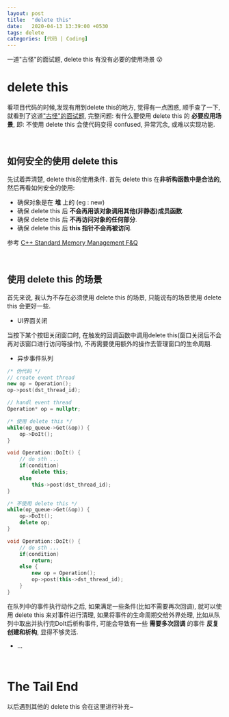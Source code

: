 ```yaml
---
layout: post
title:  "delete this"
date:   2020-04-13 13:39:00 +0530
tags: delete
categories: [代码 | Coding]
---
```

一道"古怪"的面试题, delete this 有没有必要的使用场景 :open_mouth:


# delete this

看项目代码的时候,发现有用到delete this的地方, 觉得有一点困惑, 顺手查了一下, 就看到了这道["古怪"的面试题](https://www.v2ex.com/t/559047), 完整问题: 有什么要使用 delete this 的 **必要应用场景**, 即: 不使用 delete this 会使代码变得 confused, 异常冗余, 或难以实现功能.

&nbsp;
## 如何安全的使用 delete this

先试着弄清楚, delete this的使用条件.  首先 delete this 在**非析构函数中是合法的**, 然后再看如何安全的使用:
+ 确保对象是在 **堆** 上的 (eg : new)
+ 确保 delete this 后 **不会再用该对象调用其他(非静态)成员函数**.
+ 确保 delete this 后 **不再访问对象的任何部分**.
+ 确保 delete this 后 **this 指针不会再被访问**.

参考 [C++ Standard Memory Management F&Q](https://isocpp.org/wiki/faq/freestore-mgmt#delete-this)

&nbsp;
## 使用 delete this 的场景

首先来说, 我认为不存在必须使用 delete this 的场景, 只能说有的场景使用 delete this 会更好一些.

+ UI界面关闭

当按下某个按钮关闭窗口时, 在触发的回调函数中调用delete this(窗口关闭后不会再对该窗口进行访问等操作), 不再需要使用额外的操作去管理窗口的生命周期.

+ 异步事件队列

```c++
/* 伪代码 */
// create event thread 
new op = Operation();
op->post(dst_thread_id);

// handl event thread
Operation* op = nullptr;

/* 使用 delete this */  
while(op_queue->Get(&op)) {
    op->DoIt(); 
}

void Operation::DoIt() {
    // do sth ...
    if(condition)
        delete this;
    else 
        this->post(dst_thread_id);
}

/* 不使用 delete this */  
while(op_queue->Get(&op)) {
    op->DoIt();
    delete op; 
}

void Operation::DoIt() {
    // do sth ...
    if(condition)
        return;
    else {
        new op = Operation();
        op->post(this->dst_thread_id);
    } 
}

```

在队列中的事件执行动作之后, 如果满足一些条件(比如不需要再次回调), 就可以使用 delete this 来对事件进行清理, 如果将事件的生命周期交给外界处理, 比如从队列中取出并执行完DoIt后析构事件, 可能会导致有一些 **需要多次回调** 的事件 **反复创建和析构**, 显得不够灵活. 

+  ...

&nbsp;
# The Tail End
以后遇到其他的 delete this 会在这里进行补充~